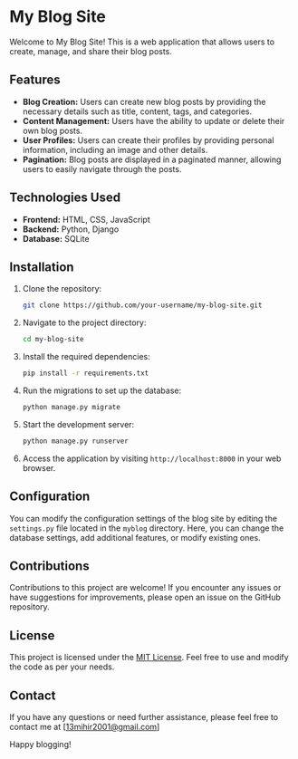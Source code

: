 # My Blog Site

Welcome to My Blog Site! This is a web application that allows users to create, manage, and share their blog posts.

## Features

- **Blog Creation:** Users can create new blog posts by providing the necessary details such as title, content, tags, and categories.
- **Content Management:** Users have the ability to update or delete their own blog posts.
- **User Profiles:** Users can create their profiles by providing personal information, including an image and other details.
- **Pagination:** Blog posts are displayed in a paginated manner, allowing users to easily navigate through the posts.

## Technologies Used

- **Frontend:** HTML, CSS, JavaScript
- **Backend:** Python, Django
- **Database:** SQLite 

## Installation

1. Clone the repository:

   ```bash
   git clone https://github.com/your-username/my-blog-site.git
   ```

2. Navigate to the project directory:

   ```bash
   cd my-blog-site
   ```

3. Install the required dependencies:

   ```bash
   pip install -r requirements.txt
   ```

4. Run the migrations to set up the database:

   ```bash
   python manage.py migrate
   ```

5. Start the development server:

   ```bash
   python manage.py runserver
   ```

6. Access the application by visiting `http://localhost:8000` in your web browser.

## Configuration

You can modify the configuration settings of the blog site by editing the `settings.py` file located in the `myblog` directory. Here, you can change the database settings, add additional features, or modify existing ones.

## Contributions

Contributions to this project are welcome! If you encounter any issues or have suggestions for improvements, please open an issue on the GitHub repository.

## License

This project is licensed under the [MIT License](https://opensource.org/licenses/MIT). Feel free to use and modify the code as per your needs.

## Contact

If you have any questions or need further assistance, please feel free to contact me at [13mihir2001@gmail.com]

Happy blogging!
